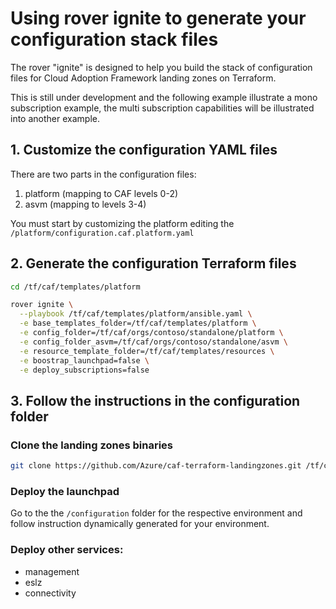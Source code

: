 # Using rover ignite to generate your configuration stack files

The rover "ignite" is designed to help you build the stack of configuration files for Cloud Adoption Framework landing zones on Terraform.

This is still under development and the following example illustrate a mono subscription example, the multi subscription capabilities will be illustrated into another example.

## 1. Customize the configuration YAML files

There are two parts in the configuration files:

1. platform (mapping to CAF levels 0-2)
2. asvm (mapping to levels 3-4)

You must start by customizing the platform editing the ```/platform/configuration.caf.platform.yaml```

## 2. Generate the configuration Terraform files

```bash
cd /tf/caf/templates/platform

rover ignite \
  --playbook /tf/caf/templates/platform/ansible.yaml \
  -e base_templates_folder=/tf/caf/templates/platform \
  -e config_folder=/tf/caf/orgs/contoso/standalone/platform \
  -e config_folder_asvm=/tf/caf/orgs/contoso/standalone/asvm \
  -e resource_template_folder=/tf/caf/templates/resources \
  -e boostrap_launchpad=false \
  -e deploy_subscriptions=false

```

## 3. Follow the instructions in the configuration folder

### Clone the landing zones binaries

```bash
git clone https://github.com/Azure/caf-terraform-landingzones.git /tf/caf/landingzones
```

### Deploy the launchpad

Go to the the ```/configuration``` folder for the respective environment and follow instruction dynamically generated for your environment.


### Deploy other services:

- management
- eslz
- connectivity